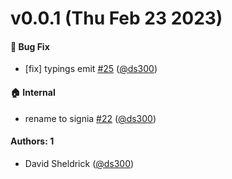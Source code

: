 # v0.0.1 (Thu Feb 23 2023)

#### 🐛 Bug Fix

- [fix] typings emit [#25](https://github.com/tldraw/signia/pull/25) ([@ds300](https://github.com/ds300))

#### 🏠 Internal

- rename to signia [#22](https://github.com/tldraw/signia/pull/22) ([@ds300](https://github.com/ds300))

#### Authors: 1

- David Sheldrick ([@ds300](https://github.com/ds300))
